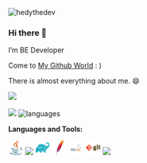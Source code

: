 
<p> <img src="https://komarev.com/ghpvc/?username=goodGid" alt="hedythedev" /> </p>

### Hi there 👋

I’m BE Developer

Come to [My Github World](http://goodgid.github.io/) : )

There is almost everything about me. 😄

<img src="https://media.giphy.com/media/mCRJDo24UvJMA/giphy.gif" width="300"> 





<p align="left">
<img src="https://github-readme-stats.vercel.app/api?username=goodgid&show_icons=true" width="440"/> 
<img src="https://github-readme-stats.vercel.app/api/top-langs/?username=goodGid&layout=compact&theme=buefy" alt="languages" height="173">
</p>






**Languages and Tools:**  

<code><img height="30" src="https://raw.githubusercontent.com/github/explore/80688e429a7d4ef2fca1e82350fe8e3517d3494d/topics/java/java.png"></code>
<code><img height="30" src="https://github.com/spring-projects/spring-framework/blob/master/src/docs/spring-framework.png"></code>
<code><img height="30" src="https://raw.githubusercontent.com/github/explore/59009b1589a883459c0ae19044e3e7e3ec0c4e0a/topics/gradle/gradle.png"></code>
<code><img height="30" src="https://raw.githubusercontent.com/github/explore/59009b1589a883459c0ae19044e3e7e3ec0c4e0a/topics/maven/maven.png"></code>
<code><img height="30" src="https://raw.githubusercontent.com/github/explore/80688e429a7d4ef2fca1e82350fe8e3517d3494d/topics/mysql/mysql.png"></code>
<code><img height="30" src="https://raw.githubusercontent.com/github/explore/80688e429a7d4ef2fca1e82350fe8e3517d3494d/topics/git/git.png"></code>
<code><img height="30" src="https://camo.githubusercontent.com/fe0ad6650996bc191a8d012b1e1e5afde386a410/68747470733a2f2f64657669636f6e732e6769746875622e696f2f64657669636f6e2f64657669636f6e2e6769742f69636f6e732f6769746875622f6769746875622d6f726967696e616c2e737667"></code>


<!--
**goodGid/goodGid** is a ✨ _special_ ✨ repository because its `README.md` (this file) appears on your GitHub profile.

- 🔭 I’m currently working on ...
- 🌱 I’m currently learning ...
- 👯 I’m looking to collaborate on ...
- 🤔 I’m looking for help with ...
- 💬 Ask me about ...
- 📫 How to reach me: ...
- 😄 Pronouns: ...
- ⚡ Fun fact: ...
-->
